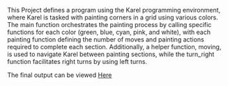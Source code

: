 This Project defines a program using the Karel programming environment, where Karel is tasked with painting corners in a grid using various colors. The main function orchestrates the painting process by calling specific functions for each color (green, blue, cyan, pink, and white), with each painting function defining the number of moves and painting actions required to complete each section. Additionally, a helper function, moving, is used to navigate Karel between painting sections, while the turn_right function facilitates right turns by using left turns.

The final output can be viewed [Here](https://codeinplace.stanford.edu/cip3/share/zolsRmJsltwL2i7MvR5U)
